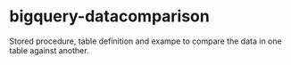# bigquery-datacomparison
Stored procedure, table definition and exampe to compare the data in one table against another.
